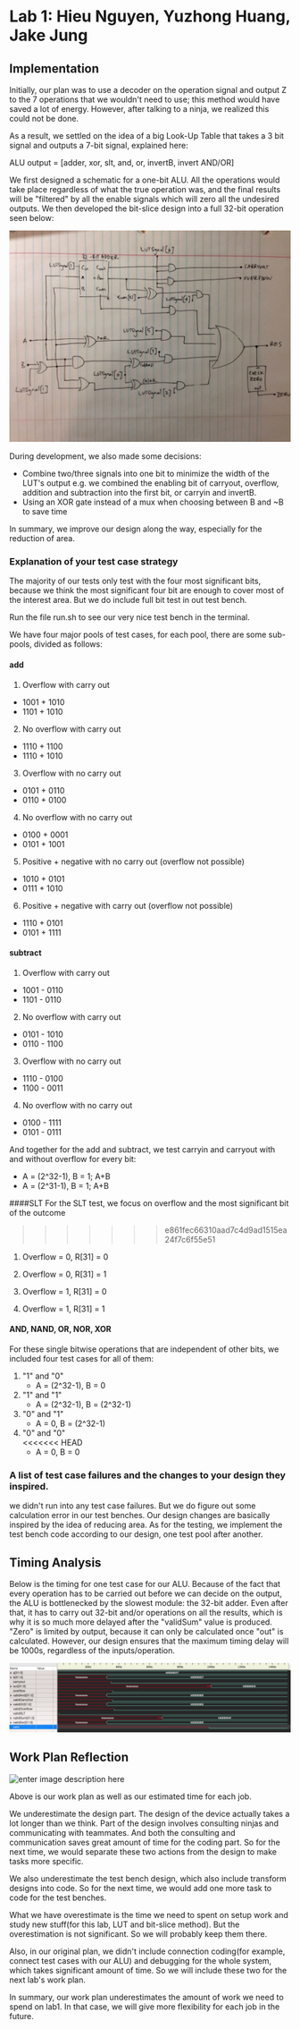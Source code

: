 # Lab 1: Hieu Nguyen, Yuzhong Huang, Jake Jung

## Implementation
Initially, our plan was to use a decoder on the operation signal and output Z to the 7 operations that we wouldn't need to use; this method would have saved a lot of energy. However, after talking to a ninja, we realized this could not be done.

As a result, we settled on the idea of a big Look-Up Table that takes a 3 bit signal and outputs a 7-bit signal, explained here:

ALU output = [adder, xor, slt, and, or, invertB, invert AND/OR]

We first designed a schematic for a one-bit ALU. All the operations would take place regardless of what the true operation was, and the final results will be "filtered" by all the enable signals which will zero all the undesired outputs. We then developed the bit-slice design into a full 32-bit operation seen below:

![Alt Text](images/ALU.jpg)

During development, we also made some decisions:

* Combine two/three signals into one bit to minimize the width of the LUT's output e.g. we combined the enabling bit of carryout, overflow, addition and subtraction into the first bit, or carryin and invertB.
* Using an XOR gate instead of a mux when choosing between B and ~B to save time

In summary, we improve our design along the way, especially for the reduction of area.

### Explanation of your test case strategy
The majority of our tests only test with the four most significant bits, because we think the most significant four bit are enough to cover most of the interest area. But we do include full bit test in out test bench.

Run the file run.sh to see our very nice test bench in the terminal.

We have four major pools of test cases, for each pool, there are some sub-pools, divided as follows:

#### add
1. Overflow with carry out
  * 1001 + 1010
  * 1101 + 1010
2. No overflow with carry out
  * 1110 + 1100
  * 1110 + 1010
3. Overflow with no carry out
  * 0101 + 0110
  * 0110 + 0100
4. No overflow with no carry out
  * 0100 + 0001
  * 0101 + 1001
5. Positive + negative with no carry out (overflow not possible)
  * 1010 + 0101
  * 0111 + 1010
6. Positive + negative with carry out (overflow not possible)
  * 1110 + 0101
  * 0101 + 1111

#### subtract
1. Overflow with carry out
  * 1001 - 0110
  * 1101 - 0110
2. No overflow with carry out
  * 0101 - 1010
  * 0110 - 1100
3. Overflow with no carry out
  * 1110 - 0100
  * 1100 - 0011
4. No overflow with no carry out
  * 0100 - 1111
  * 0101 - 0111

And together for the add and subtract, we test carryin and carryout with and without overflow for every bit:

   * A = (2^32-1), B = 1; A+B
   * A = (2^31-1), B = 1; A+B

####SLT
For the SLT test, we focus on overflow and the most significant bit of the outcome
>>>>>>> e861fec66310aad7c4d9ad1515ea24f7c6f55e51

1. Overflow = 0, R[31] = 0

2. Overflow = 0, R[31] = 1

3. Overflow = 1, R[31] = 0

4. Overflow = 1, R[31] = 1

#### AND, NAND, OR, NOR, XOR

For these single bitwise operations that are independent of other bits, we included four test cases for all of them:

1. "1" and "0"
   * A = (2^32-1), B = 0
2. "1" and "1"
   * A = (2^32-1), B = (2^32-1)
3. "0" and "1"
   * A = 0, B = (2^32-1)
4. "0" and "0"     
<<<<<<< HEAD
   * A = 0, B = 0

### A list of test case failures and the changes to your design they inspired.
we didn't run into any test case failures. But we do figure out some calculation error in our test benches. Our design changes are basically inspired by the idea of reducing area. As for the testing, we implement the test bench code according to our design, one test pool after another.

## Timing Analysis

Below is the timing for one test case for our ALU. Because of the fact that every operation has to be carried out before we can decide on the output, the ALU is bottlenecked by the slowest module: the 32-bit adder. Even after that, it has to carry out 32-bit and/or operations on all the results, which is why it is so much more delayed after the "validSum" value is produced. "Zero" is limited by output, because it can only be calculated once "out" is calculated. However, our design ensures that the maximum timing delay will be 1000s, regardless of the inputs/operation.

![Alt Text](images/aluWaveforms.PNG)

## Work Plan Reflection
![enter image description here](https://lh3.googleusercontent.com/-SDQt45WEFUo/Vh-dJQOAacI/AAAAAAAAAHc/bc1PpNZ1law/s0/work+plan+reflection.png "work plan reflection.png")

Above is our work plan as well as our estimated time for each job.

We underestimate the design part. The design of the device actually takes a lot longer than we think. Part of the design involves consulting ninjas and communicating with teammates. And both the consulting and communication saves great amount of time for the coding part. So for the next time, we would separate these two actions from the design to make tasks more specific.

We also underestimate the test bench design, which also include transform designs into code. So for the next time, we would add one more task to code for the test benches.

What we have overestimate is the time we need to spent on setup work and study new stuff(for this lab, LUT and bit-slice method). But the overestimation is not significant. So we will probably keep them there.

Also, in our original plan, we didn't include connection coding(for example, connect test cases with our ALU) and debugging for the whole system, which takes significant amount of time. So we will include these two for the next lab's work plan.

In summary, our work plan underestimates the amount of work we need to spend on lab1. In that case, we will give more flexibility for each job in the future.
